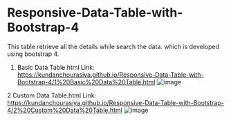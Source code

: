 # Responsive-Data-Table-with-Bootstrap-4
 This table retrieve all the details while search the data. which is developed using bootstrap 4.

 1. Basic Data Table.html Link: https://kundanchourasiya.github.io/Responsive-Data-Table-with-Bootstrap-4/1%20Basic%20Data%20Table.html
 ![image](https://github.com/user-attachments/assets/98729e2c-6575-4a38-9a03-5650af65ac03)

 2 Custom Data Table.html Link: https://kundanchourasiya.github.io/Responsive-Data-Table-with-Bootstrap-4/2%20Custom%20Data%20Table.html
 ![image](https://github.com/user-attachments/assets/1202df87-84be-4f67-beea-4571f09ca613)
